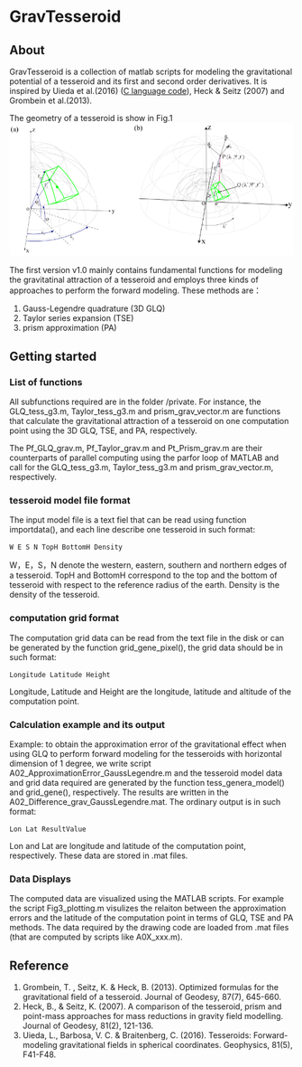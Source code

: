 # GravTesseroid
## About
GravTesseroid is a collection of matlab scripts for modeling the gravitational potential of a tesseroid and its first and second order derivatives. It is inspired by Uieda et al.(2016) ([C language code](https://github.com/leouieda/tesseroids)), Heck & Seitz (2007) and Grombein et al.(2013).

The geometry of a tesseroid is show in Fig.1
![a geometry of a tesseroid](https://github.com/QiuLOngjun/GravTesseroid/blob/master/images/Fig01.gif "Fig.1")

The first version v1.0 mainly contains fundamental functions for modeling the gravitatinal attraction of a tesseroid and employs three kinds of approaches to perform the forward modeling. These methods are：

1. Gauss-Legendre quadrature (3D GLQ)
2. Taylor series expansion (TSE)
3. prism approximation (PA)

## Getting started
### List of functions 
All subfunctions required are in the folder /private. For instance, the GLQ_tess_g3.m, Taylor_tess_g3.m and prism_grav_vector.m are functions that calculate the gravitational attraction of a tesseroid on one computation point using the 3D GLQ, TSE, and PA, respectively.

The Pf_GLQ_grav.m, Pf_Taylor_grav.m and Pt_Prism_grav.m are their counterparts of parallel computing using the parfor loop of MATLAB and call for the GLQ_tess_g3.m, Taylor_tess_g3.m and prism_grav_vector.m, respectively. 

### tesseroid model file format
The input model file is a text fiel that can be read using function importdata(), and each line describe one tesseroid in such format:
```
W E S N TopH BottomH Density
```
W，E，S，N denote the western, eastern, southern and northern edges of a tesseroid. TopH and BottomH correspond to the top and the bottom of tesseroid with respect to the reference radius of the earth. Density is the density of the tesseroid.

### computation grid format
The computation grid data can be read from the text file in the disk or can be generated by the function grid_gene_pixel(), the grid data should be in such format:
```
Longitude Latitude Height
```
Longitude, Latitude and Height are the longitude, latitude and altitude of the computation point.

### Calculation example and its output
Example: to obtain the approximation error of the gravitational effect when using GLQ to perform forward modeling for the tesseroids with horizontal dimension of 1 degree, we write script A02_ApproximationError_GaussLegendre.m and the tesseroid model data and grid data required are generated by the function tess_genera_model() and grid_gene(), respectively. The results are written in the A02_Difference_grav_GaussLegendre.mat. The ordinary output is in such format:
```
Lon Lat ResultValue
```
Lon and Lat are longitude and latitude of the computation point, respectively. These data are stored in .mat files.

### Data Displays
The computed data are visualized using the MATLAB scripts. For example the script Fig3_plotting.m visulizes the relaiton between the approximation errors and the latitude of the computation point in terms of GLQ, TSE and PA methods. The data required by the drawing code are loaded from .mat files (that are computed by scripts like A0X_xxx.m).

## Reference
1. Grombein, T. , Seitz, K. & Heck, B. (2013). Optimized formulas for the gravitational field of a tesseroid. Journal of Geodesy, 87(7), 645-660.
2. Heck, B., & Seitz, K. (2007). A comparison of the tesseroid, prism and point-mass approaches for mass reductions in gravity field modelling. Journal of Geodesy, 81(2), 121-136.
3. Uieda, L., Barbosa, V. C. & Braitenberg, C. (2016). Tesseroids: Forward-modeling gravitational fields in spherical coordinates. Geophysics, 81(5), F41-F48.
